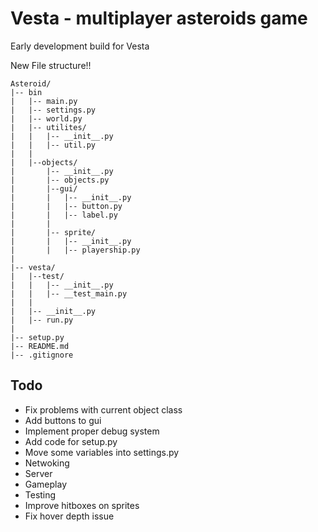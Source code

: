 #   Vesta - multiplayer asteroids game

Early development build for Vesta

New File structure!!

```
Asteroid/
|-- bin
|   |-- main.py
|   |-- settings.py
|   |-- world.py
|   |-- utilites/
|   |   |-- __init__.py
|   |   |-- util.py
|   |   
|   |--objects/
|       |-- __init__.py
|       |-- objects.py
|       |--gui/
|       |   |-- __init__.py
|       |   |-- button.py
|       |   |-- label.py
|       |
|       |-- sprite/
|       |   |-- __init__.py
|       |   |-- playership.py
|
|-- vesta/
|   |--test/
|   |   |-- __init__.py
|   |   |-- __test_main.py
|   |       
|   |-- __init__.py
|   |-- run.py
|   
|-- setup.py
|-- README.md
|-- .gitignore

```

##  Todo

*   Fix problems with current object class
*   Add buttons to gui
*   Implement proper debug system
*   Add code for setup.py
*   Move some variables into settings.py
*   Netwoking
*   Server
*   Gameplay
*   Testing
*   Improve hitboxes on sprites
*   Fix hover depth issue
